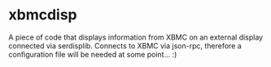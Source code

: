 xbmcdisp
========

A piece of code that displays information from XBMC on an external display connected via serdisplib.
Connects to XBMC via json-rpc, therefore a configuration file will be needed at some point... :)